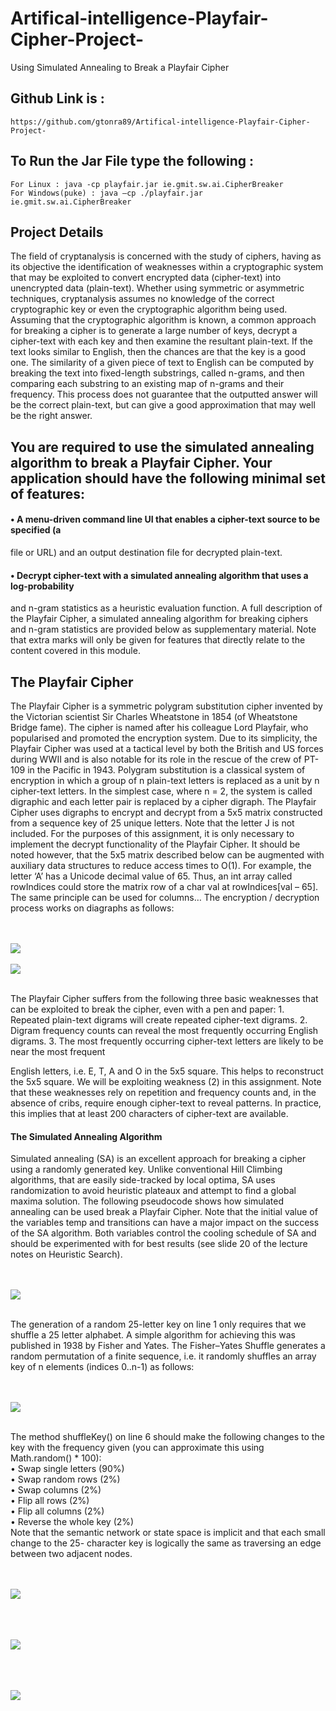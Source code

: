# Artifical-intelligence-Playfair-Cipher-Project-
Using Simulated Annealing to Break a Playfair Cipher

## Github Link is : 
    https://github.com/gtonra89/Artifical-intelligence-Playfair-Cipher-Project-

## To Run the Jar File type the following : 
    For Linux : java -cp playfair.jar ie.gmit.sw.ai.CipherBreaker
    For Windows(puke) : java –cp ./playfair.jar ie.gmit.sw.ai.CipherBreaker

## Project Details
<p>The field of cryptanalysis is concerned with the study of ciphers, having as its objective the
identification of weaknesses within a cryptographic system that may be exploited to convert
encrypted data (cipher-text) into unencrypted data (plain-text). Whether using symmetric or
asymmetric techniques, cryptanalysis assumes no knowledge of the correct cryptographic key
or even the cryptographic algorithm being used.
Assuming that the cryptographic algorithm is known, a common approach for breaking a cipher
is to generate a large number of keys, decrypt a cipher-text with each key and then examine the
resultant plain-text. If the text looks similar to English, then the chances are that the key is a
good one. The similarity of a given piece of text to English can be computed by breaking the
text into fixed-length substrings, called n-grams, and then comparing each substring to an
existing map of n-grams and their frequency. This process does not guarantee that the outputted
answer will be the correct plain-text, but can give a good approximation that may well be the
right answer.</p>


## You are required to use the simulated annealing algorithm to break a Playfair Cipher. Your application should have the following minimal set of features:

#### • A menu-driven command line UI that enables a cipher-text source to be specified (a
file or URL) and an output destination file for decrypted plain-text.

#### • Decrypt cipher-text with a simulated annealing algorithm that uses a log-probability
and n-gram statistics as a heuristic evaluation function.
A full description of the Playfair Cipher, a simulated annealing algorithm for breaking ciphers
and n-gram statistics are provided below as supplementary material. Note that extra marks will
only be given for features that directly relate to the content covered in this module.

## The Playfair Cipher
<p>The Playfair Cipher is a symmetric polygram substitution cipher invented by the Victorian
scientist Sir Charles Wheatstone in 1854 (of Wheatstone Bridge fame). The cipher is named
after his colleague Lord Playfair, who popularised and promoted the encryption system. Due to
its simplicity, the Playfair Cipher was used at a tactical level by both the British and US forces
during WWII and is also notable for its role in the rescue of the crew of PT-109 in the Pacific
in 1943.
Polygram substitution is a classical system of encryption in which a group of n plain-text letters
is replaced as a unit by n cipher-text letters. In the simplest case, where n = 2, the system is
called digraphic and each letter pair is replaced by a cipher digraph. The Playfair Cipher uses
digraphs to encrypt and decrypt from a 5x5 matrix constructed from a sequence key of 25
unique letters. Note that the letter J is not included.
For the purposes of this assignment, it is only necessary to implement the decrypt functionality
of the Playfair Cipher. It should be noted however, that the 5x5 matrix described below can be
augmented with auxiliary data structures to reduce access times to O(1). For example, the letter
‘A’ has a Unicode decimal value of 65. Thus, an int array called rowIndices could store the
matrix row of a char val at rowIndices[val – 65]. The same principle can be used for columns…
The encryption / decryption process works on diagraphs as follows:</p>
<br><br>
<img src="https://github.com/gtonra89/Artifical-intelligence-Playfair-Cipher-Project-/blob/master/readme%20screnshots/ScreenshotAI.png" align="middle"/>
<br><br>
<img src="https://github.com/gtonra89/Artifical-intelligence-Playfair-Cipher-Project-/blob/master/readme%20screnshots/ScreenshotAI1.png" align="middle"/>
<br><br>
<p>The Playfair Cipher suffers from the following three basic weaknesses that can be exploited to break the cipher, even with a pen and paper:
1. Repeated plain-text digrams will create repeated cipher-text digrams.
2. Digram frequency counts can reveal the most frequently occurring English digrams.
3. The most frequently occurring cipher-text letters are likely to be near the most frequent

English letters, i.e. E, T, A and O in the 5x5 square. This helps to reconstruct the 5x5
square.
We will be exploiting weakness (2) in this assignment. Note that these weaknesses rely on
repetition and frequency counts and, in the absence of cribs, require enough cipher-text to reveal
patterns. In practice, this implies that at least 200 characters of cipher-text are available.</p>

#### The Simulated Annealing Algorithm
<p>Simulated annealing (SA) is an excellent approach for breaking a cipher using a randomly
generated key. Unlike conventional Hill Climbing algorithms, that are easily side-tracked by
local optima, SA uses randomization to avoid heuristic plateaux and attempt to find a global
maxima solution. The following pseudocode shows how simulated annealing can be used break
a Playfair Cipher. Note that the initial value of the variables temp and transitions can have a
major impact on the success of the SA algorithm. Both variables control the cooling schedule
of SA and should be experimented with for best results (see slide 20 of the lecture notes on
Heuristic Search).</p>

<br><br>
<img src="https://github.com/gtonra89/Artifical-intelligence-Playfair-Cipher-Project-/blob/master/readme%20screnshots/SceenshotAI2.png" align="middle"/>
<br><br>

<p>The generation of a random 25-letter key on line 1 only requires that we shuffle a 25 letter
alphabet. A simple algorithm for achieving this was published in 1938 by Fisher and Yates.
The Fisher–Yates Shuffle generates a random permutation of a finite sequence, i.e. it randomly
shuffles an array key of n elements (indices 0..n-1) as follows:</p>

<br><br>
<img src="https://github.com/gtonra89/Artifical-intelligence-Playfair-Cipher-Project-/blob/master/readme%20screnshots/ScreenshotAI3.png" align="middle"/>
<br><br>

<p>The method shuffleKey() on line 6 should make the following changes to the key with the frequency given (you can approximate this using Math.random() * 100):<br>
• Swap single letters (90%)<br>
• Swap random rows (2%)<br>
• Swap columns (2%)<br>
• Flip all rows (2%)<br>
• Flip all columns (2%)<br>
• Reverse the whole key (2%)<br>
Note that the semantic network or state space is implicit and that each small change to the 25-
character key is logically the same as traversing an edge between two adjacent nodes.</p>

<br><br>
<img src="https://github.com/gtonra89/Artifical-intelligence-Playfair-Cipher-Project-/blob/master/readme%20screnshots/ScreenshotAI4.png" align="middle"/>
<br><br>

<br><br>
<img src="https://github.com/gtonra89/Artifical-intelligence-Playfair-Cipher-Project-/blob/master/readme%20screnshots/ScreenshotAI5.png" align="middle"/>
<br><br>

<br><br>
<img src="https://github.com/gtonra89/Artifical-intelligence-Playfair-Cipher-Project-/blob/master/readme%20screnshots/ScreenshotAI6.png" align="middle"/>
<br><br>

